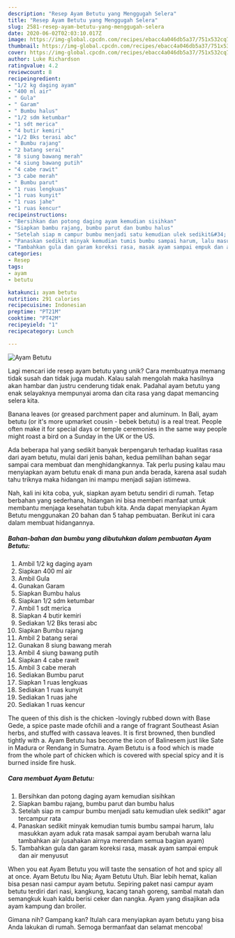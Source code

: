 ```yaml
---
description: "Resep Ayam Betutu yang Menggugah Selera"
title: "Resep Ayam Betutu yang Menggugah Selera"
slug: 2581-resep-ayam-betutu-yang-menggugah-selera
date: 2020-06-02T02:03:10.017Z
image: https://img-global.cpcdn.com/recipes/ebacc4a046db5a37/751x532cq70/ayam-betutu-foto-resep-utama.jpg
thumbnail: https://img-global.cpcdn.com/recipes/ebacc4a046db5a37/751x532cq70/ayam-betutu-foto-resep-utama.jpg
cover: https://img-global.cpcdn.com/recipes/ebacc4a046db5a37/751x532cq70/ayam-betutu-foto-resep-utama.jpg
author: Luke Richardson
ratingvalue: 4.2
reviewcount: 8
recipeingredient:
- "1/2 kg daging ayam"
- "400 ml air"
- " Gula"
- " Garam"
- " Bumbu halus"
- "1/2 sdm ketumbar"
- "1 sdt merica"
- "4 butir kemiri"
- "1/2 Bks terasi abc"
- " Bumbu rajang"
- "2 batang serai"
- "8 siung bawang merah"
- "4 siung bawang putih"
- "4 cabe rawit"
- "3 cabe merah"
- " Bumbu parut"
- "1 ruas lengkuas"
- "1 ruas kunyit"
- "1 ruas jahe"
- "1 ruas kencur"
recipeinstructions:
- "Bersihkan dan potong daging ayam kemudian sisihkan"
- "Siapkan bambu rajang, bumbu parut dan bumbu halus"
- "Setelah siap m campur bumbu menjadi satu kemudian ulek sedikit&#34; agar tercampur rata"
- "Panaskan sedikit minyak kemudian tumis bumbu sampai harum, lalu masukkan ayam aduk rata masak sampai ayam berubah warna lalu tambahkan air (usahakan airnya merendam semua bagian ayam)"
- "Tambahkan gula dan garam koreksi rasa, masak ayam sampai empuk dan air menyusut"
categories:
- Resep
tags:
- ayam
- betutu

katakunci: ayam betutu 
nutrition: 291 calories
recipecuisine: Indonesian
preptime: "PT21M"
cooktime: "PT42M"
recipeyield: "1"
recipecategory: Lunch

---
```



![Ayam Betutu](https://img-global.cpcdn.com/recipes/ebacc4a046db5a37/751x532cq70/ayam-betutu-foto-resep-utama.jpg)

Lagi mencari ide resep ayam betutu yang unik? Cara membuatnya memang tidak susah dan tidak juga mudah. Kalau salah mengolah maka hasilnya akan hambar dan justru cenderung tidak enak. Padahal ayam betutu yang enak selayaknya mempunyai aroma dan cita rasa yang dapat memancing selera kita.

Banana leaves (or greased parchment paper and aluminum. In Bali, ayam betutu (or it&#39;s more upmarket cousin - bebek betutu) is a real treat. People often make it for special days or temple ceremonies in the same way people might roast a bird on a Sunday in the UK or the US.

Ada beberapa hal yang sedikit banyak berpengaruh terhadap kualitas rasa dari ayam betutu, mulai dari jenis bahan, kedua pemilihan bahan segar sampai cara membuat dan menghidangkannya. Tak perlu pusing kalau mau menyiapkan ayam betutu enak di mana pun anda berada, karena asal sudah tahu triknya maka hidangan ini mampu menjadi sajian istimewa.


Nah, kali ini kita coba, yuk, siapkan ayam betutu sendiri di rumah. Tetap berbahan yang sederhana, hidangan ini bisa memberi manfaat untuk membantu menjaga kesehatan tubuh kita. Anda dapat menyiapkan Ayam Betutu menggunakan 20 bahan dan 5 tahap pembuatan. Berikut ini cara dalam membuat hidangannya.

<!--inarticleads1-->

##### Bahan-bahan dan bumbu yang dibutuhkan dalam pembuatan Ayam Betutu:

1. Ambil 1/2 kg daging ayam
1. Siapkan 400 ml air
1. Ambil  Gula
1. Gunakan  Garam
1. Siapkan  Bumbu halus
1. Siapkan 1/2 sdm ketumbar
1. Ambil 1 sdt merica
1. Siapkan 4 butir kemiri
1. Sediakan 1/2 Bks terasi abc
1. Siapkan  Bumbu rajang
1. Ambil 2 batang serai
1. Gunakan 8 siung bawang merah
1. Ambil 4 siung bawang putih
1. Siapkan 4 cabe rawit
1. Ambil 3 cabe merah
1. Sediakan  Bumbu parut
1. Siapkan 1 ruas lengkuas
1. Sediakan 1 ruas kunyit
1. Sediakan 1 ruas jahe
1. Sediakan 1 ruas kencur


The queen of this dish is the chicken -lovingly rubbed down with Base Gede, a spice paste made ofchili and a range of fragrant Southeast Asian herbs, and stuffed with cassava leaves. It is first browned, then bundled tightly with a. Ayam Betutu has become the icon of Balinesem just like Sate in Madura or Rendang in Sumatra. Ayam Betutu is a food which is made from the whole part of chicken which is covered with special spicy and it is burned inside fire husk. 

<!--inarticleads2-->

##### Cara membuat Ayam Betutu:

1. Bersihkan dan potong daging ayam kemudian sisihkan
1. Siapkan bambu rajang, bumbu parut dan bumbu halus
1. Setelah siap m campur bumbu menjadi satu kemudian ulek sedikit&#34; agar tercampur rata
1. Panaskan sedikit minyak kemudian tumis bumbu sampai harum, lalu masukkan ayam aduk rata masak sampai ayam berubah warna lalu tambahkan air (usahakan airnya merendam semua bagian ayam)
1. Tambahkan gula dan garam koreksi rasa, masak ayam sampai empuk dan air menyusut


When you eat Ayam Betutu you will taste the sensation of hot and spicy all at once. Ayam Betutu Ibu Nia; Ayam Betutu Utuh. Biar lebih hemat, kalian bisa pesan nasi campur ayam betutu. Sepiring paket nasi campur ayam betutu terdiri dari nasi, kangkung, kacang tanah goreng, sambal matah dan semangkuk kuah kaldu berisi ceker dan nangka. Ayam yang disajikan ada ayam kampung dan broiler. 

Gimana nih? Gampang kan? Itulah cara menyiapkan ayam betutu yang bisa Anda lakukan di rumah. Semoga bermanfaat dan selamat mencoba!
